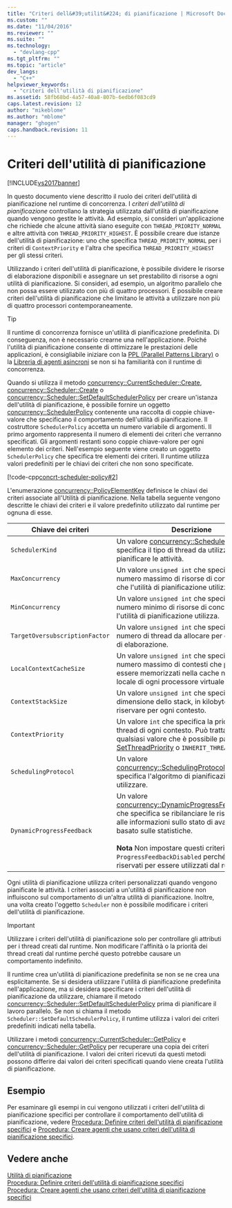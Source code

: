 ```yaml
---
title: "Criteri dell&#39;utilit&#224; di pianificazione | Microsoft Docs"
ms.custom: ""
ms.date: "11/04/2016"
ms.reviewer: ""
ms.suite: ""
ms.technology: 
  - "devlang-cpp"
ms.tgt_pltfrm: ""
ms.topic: "article"
dev_langs: 
  - "C++"
helpviewer_keywords: 
  - "criteri dell'utilità di pianificazione"
ms.assetid: 58fb68bd-4a57-40a8-807b-6edb6f083cd9
caps.latest.revision: 12
author: "mikeblome"
ms.author: "mblome"
manager: "ghogen"
caps.handback.revision: 11
---
```

# Criteri dell&#39;utilit&#224; di pianificazione
[!INCLUDE[vs2017banner](../../assembler/inline/includes/vs2017banner.md)]

In questo documento viene descritto il ruolo dei criteri dell'utilità di pianificazione nel runtime di concorrenza.  I *criteri dell'utilità di pianificazione* controllano la strategia utilizzata dall'utilità di pianificazione quando vengono gestite le attività.  Ad esempio, si consideri un'applicazione che richiede che alcune attività siano eseguite con `THREAD_PRIORITY_NORMAL` e altre attività con `THREAD_PRIORITY_HIGHEST`.  È possibile creare due istanze dell'utilità di pianificazione: uno che specifica `THREAD_PRIORITY_NORMAL` per i criteri di `ContextPriority` e l'altra che specifica `THREAD_PRIORITY_HIGHEST` per gli stessi criteri.  
  
 Utilizzando i criteri dell'utilità di pianificazione, è possibile dividere le risorse di elaborazione disponibili e assegnare un set prestabilito di risorse a ogni utilità di pianificazione.  Si consideri, ad esempio, un algoritmo parallelo che non possa essere utilizzato con più di quattro processori.  È possibile creare criteri dell'utilità di pianificazione che limitano le attività a utilizzare non più di quattro processori contemporaneamente.  
  
> [!TIP]
>  Il runtime di concorrenza fornisce un'utilità di pianificazione predefinita.  Di conseguenza, non è necessario crearne una nell'applicazione.  Poiché l'utilità di pianificazione consente di ottimizzare le prestazioni delle applicazioni, è consigliabile iniziare con la [PPL \(Parallel Patterns Library\)](../../parallel/concrt/parallel-patterns-library-ppl.md) o la [Libreria di agenti asincroni](../../parallel/concrt/asynchronous-agents-library.md) se non si ha familiarità con il runtime di concorrenza.  
  
 Quando si utilizza il metodo [concurrency::CurrentScheduler::Create](../Topic/CurrentScheduler::Create%20Method.md), [concurrency::Scheduler::Create](../Topic/Scheduler::Create%20Method.md) o [concurrency::Scheduler::SetDefaultSchedulerPolicy](../Topic/Scheduler::SetDefaultSchedulerPolicy%20Method.md) per creare un'istanza dell'utilità di pianificazione, è possibile fornire un oggetto [concurrency::SchedulerPolicy](../../parallel/concrt/reference/schedulerpolicy-class.md) contenente una raccolta di coppie chiave\-valore che specificano il comportamento dell'utilità di pianificazione.  Il costruttore `SchedulerPolicy` accetta un numero variabile di argomenti.  Il primo argomento rappresenta il numero di elementi dei criteri che verranno specificati.  Gli argomenti restanti sono coppie chiave\-valore per ogni elemento dei criteri.  Nell'esempio seguente viene creato un oggetto `SchedulerPolicy` che specifica tre elementi dei criteri.  Il runtime utilizza valori predefiniti per le chiavi dei criteri che non sono specificate.  
  
 [!code-cpp[concrt-scheduler-policy#2](../../parallel/concrt/codesnippet/CPP/scheduler-policies_1.cpp)]  
  
 L'enumerazione [concurrency::PolicyElementKey](../Topic/PolicyElementKey%20Enumeration.md) definisce le chiavi dei criteri associate all'Utilità di pianificazione.  Nella tabella seguente vengono descritte le chiavi dei criteri e il valore predefinito utilizzato dal runtime per ognuna di esse.  
  
|Chiave dei criteri|Descrizione|Valore predefinito|  
|------------------------|-----------------|------------------------|  
|`SchedulerKind`|Un valore [concurrency::SchedulerType](../Topic/SchedulerType%20Enumeration.md) che specifica il tipo di thread da utilizzare per pianificare le attività.|`ThreadScheduler` \(utilizzare thread normali\).  Questo è l'unico valore valido per questa chiave.|  
|`MaxConcurrency`|Un valore `unsigned int` che specifica il numero massimo di risorse di concorrenza che l'utilità di pianificazione utilizza.|[concurrency::MaxExecutionResources](../Topic/MaxExecutionResources%20Constant.md)|  
|`MinConcurrency`|Un valore `unsigned int` che specifica il numero minimo di risorse di concorrenza che l'utilità di pianificazione utilizza.|`1`|  
|`TargetOversubscriptionFactor`|Un valore `unsigned int` che specifica il numero di thread da allocare per ogni risorsa di elaborazione.|`1`|  
|`LocalContextCacheSize`|Un valore `unsigned int` che specifica il numero massimo di contesti che possono essere memorizzati nella cache nella coda locale di ogni processore virtuale.|`8`|  
|`ContextStackSize`|Un valore `unsigned int` che specifica la dimensione dello stack, in kilobyte, da riservare per ogni contesto.|`0` \(utilizzare la dimensione dello stack predefinita\)|  
|`ContextPriority`|Un valore `int` che specifica la priorità dei thread di ogni contesto.  Può trattarsi di qualsiasi valore che è possibile passare a [SetThreadPriority](http://msdn.microsoft.com/library/windows/desktop/ms686277) o `INHERIT_THREAD_PRIORITY`.|`THREAD_PRIORITY_NORMAL`|  
|`SchedulingProtocol`|Un valore [concurrency::SchedulingProtocolType](../Topic/SchedulingProtocolType%20Enumeration.md) che specifica l'algoritmo di pianificazione da utilizzare.|`EnhanceScheduleGroupLocality`|  
|`DynamicProgressFeedback`|Un valore [concurrency::DynamicProgressFeedbackType](../Topic/DynamicProgressFeedbackType%20Enumeration.md) che specifica se ribilanciare le risorse in base alle informazioni sullo stato di avanzamento basato sulle statistiche.<br /><br /> **Nota** Non impostare questi criteri su `ProgressFeedbackDisabled` perché sono riservati per essere utilizzati dal runtime.|`ProgressFeedbackEnabled`|  
  
 Ogni utilità di pianificazione utilizza criteri personalizzati quando vengono pianificate le attività.  I criteri associati a un'utilità di pianificazione non influiscono sul comportamento di un'altra utilità di pianificazione.  Inoltre, una volta creato l'oggetto `Scheduler` non è possibile modificare i criteri dell'utilità di pianificazione.  
  
> [!IMPORTANT]
>  Utilizzare i criteri dell'utilità di pianificazione solo per controllare gli attributi per i thread creati dal runtime.  Non modificare l'affinità o la priorità dei thread creati dal runtime perché questo potrebbe causare un comportamento indefinito.  
  
 Il runtime crea un'utilità di pianificazione predefinita se non se ne crea una esplicitamente.  Se si desidera utilizzare l'utilità di pianificazione predefinita nell'applicazione, ma si desidera specificare i criteri dell'utilità di pianificazione da utilizzare, chiamare il metodo [concurrency::Scheduler::SetDefaultSchedulerPolicy](../Topic/Scheduler::SetDefaultSchedulerPolicy%20Method.md) prima di pianificare il lavoro parallelo.  Se non si chiama il metodo `Scheduler::SetDefaultSchedulerPolicy`, il runtime utilizza i valori dei criteri predefiniti indicati nella tabella.  
  
 Utilizzare i metodi [concurrency::CurrentScheduler::GetPolicy](../Topic/CurrentScheduler::GetPolicy%20Method.md) e [concurrency::Scheduler::GetPolicy](../Topic/Scheduler::GetPolicy%20Method.md) per recuperare una copia dei criteri dell'utilità di pianificazione.  I valori dei criteri ricevuti da questi metodi possono differire dai valori dei criteri specificati quando viene creata l'utilità di pianificazione.  
  
## Esempio  
 Per esaminare gli esempi in cui vengono utilizzati i criteri dell'utilità di pianificazione specifici per controllare il comportamento dell'utilità di pianificazione, vedere [Procedura: Definire criteri dell'utilità di pianificazione specifici](../../parallel/concrt/how-to-specify-specific-scheduler-policies.md) e [Procedura: Creare agenti che usano criteri dell'utilità di pianificazione specifici](../../parallel/concrt/how-to-create-agents-that-use-specific-scheduler-policies.md).  
  
## Vedere anche  
 [Utilità di pianificazione](../../parallel/concrt/task-scheduler-concurrency-runtime.md)   
 [Procedura: Definire criteri dell'utilità di pianificazione specifici](../../parallel/concrt/how-to-specify-specific-scheduler-policies.md)   
 [Procedura: Creare agenti che usano criteri dell'utilità di pianificazione specifici](../../parallel/concrt/how-to-create-agents-that-use-specific-scheduler-policies.md)
